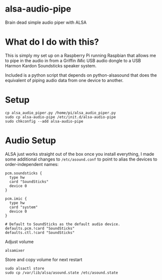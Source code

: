 # alsa-audio-pipe
Brain dead simple audio piper with ALSA

# What do I do with this?

This is simply my set up on a Raspberry Pi running Raspbian that allows
me to pipe in the audio in from a Griffin iMic USB audio dongle to a USB
Harmon Kardon Soundsticks speaker system.

Included is a python script that depends on python-alsasound that does the
equivalent of piping audio data from one device to another.

# Setup

```
cp alsa_audio_piper.py /home/pi/alsa_audio_piper.py
sudo cp alsa-audio-pipe /etc/init.d/alsa-audio-pipe
sudo chkconfig --add alsa-audio-pipe
```

# Audio Setup

ALSA just works straight out of the box once you install everything, I made some additional changes to ```/etc/asound.conf``` to point to alias the devices to order-independent names:

```
pcm.soundsticks {
  type hw
  card "SoundSticks"
  device 0
}

pcm.imic {
  type hw
  card "system"
  device 0
}

# Default to SoundSticks as the default audio device.
defaults.pcm.!card "SoundSticks"
defaults.ctl.!card "SoundSticks"
```

Adjust volume

```
alsamixer
```

Store and copy volume for next restart

```
sudo alsactl store
sudo cp /var/lib/alsa/asound.state /etc/asound.state
```



